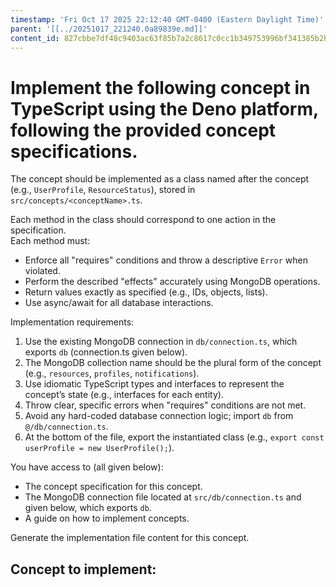 ```yaml
---
timestamp: 'Fri Oct 17 2025 22:12:40 GMT-0400 (Eastern Daylight Time)'
parent: '[[../20251017_221240.0a89839e.md]]'
content_id: 827cbbe7df48c9403ac63f85b7a2c8617c0cc1b349753996bf341385b2b0dc77
---
```


# Implement the following concept in TypeScript using the Deno platform, following the provided concept specifications.

The concept should be implemented as a class named after the concept (e.g., `UserProfile`, `ResourceStatus`), stored in `src/concepts/<conceptName>.ts`.

Each method in the class should correspond to one action in the specification.\
Each method must:

* Enforce all "requires" conditions and throw a descriptive `Error` when violated.
* Perform the described "effects" accurately using MongoDB operations.
* Return values exactly as specified (e.g., IDs, objects, lists).
* Use async/await for all database interactions.

Implementation requirements:

1. Use the existing MongoDB connection in `db/connection.ts`, which exports `db` (connection.ts given below).
2. The MongoDB collection name should be the plural form of the concept (e.g., `resources`, `profiles`, `notifications`).
3. Use idiomatic TypeScript types and interfaces to represent the concept’s state (e.g., interfaces for each entity).
4. Throw clear, specific errors when "requires" conditions are not met.
5. Avoid any hard-coded database connection logic; import `db` from `@/db/connection.ts`.
6. At the bottom of the file, export the instantiated class (e.g., `export const userProfile = new UserProfile();`).

You have access to (all given below):

* The concept specification for this concept.
* The MongoDB connection file located at `src/db/connection.ts` and given below, which exports `db`.
* A guide on how to implement concepts.

Generate the implementation file content for this concept.

## Concept to implement:
